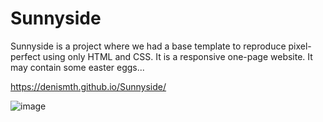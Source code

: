 # Sunnyside

Sunnyside is a project where we had a base template to reproduce pixel-perfect using only HTML and CSS.
It is a responsive one-page website.
It may contain some easter eggs...

https://denismth.github.io/Sunnyside/

![image](https://github.com/DenisMth/Sunnyside/assets/151639749/c28076c9-6654-4d7c-920a-99b5a8f512ae)
